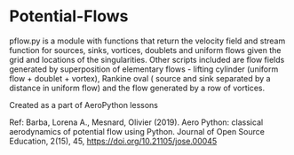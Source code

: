 # Potential-Flows
pflow.py is a module with functions that return the velocity field and stream function for sources, sinks, vortices, doublets and uniform flows given the grid and locations of the singularities. Other scripts included are flow fields generated by superposition of elementary flows - lifting cylinder (uniform flow + doublet + vortex), Rankine oval ( source and sink separated by a distance in uniform flow) and the flow generated by a row of vortices. 

Created as a part of AeroPython lessons

Ref: Barba, Lorena A., Mesnard, Olivier (2019). Aero Python: classical aerodynamics of potential flow using Python. Journal of Open Source Education, 2(15), 45, https://doi.org/10.21105/jose.00045
